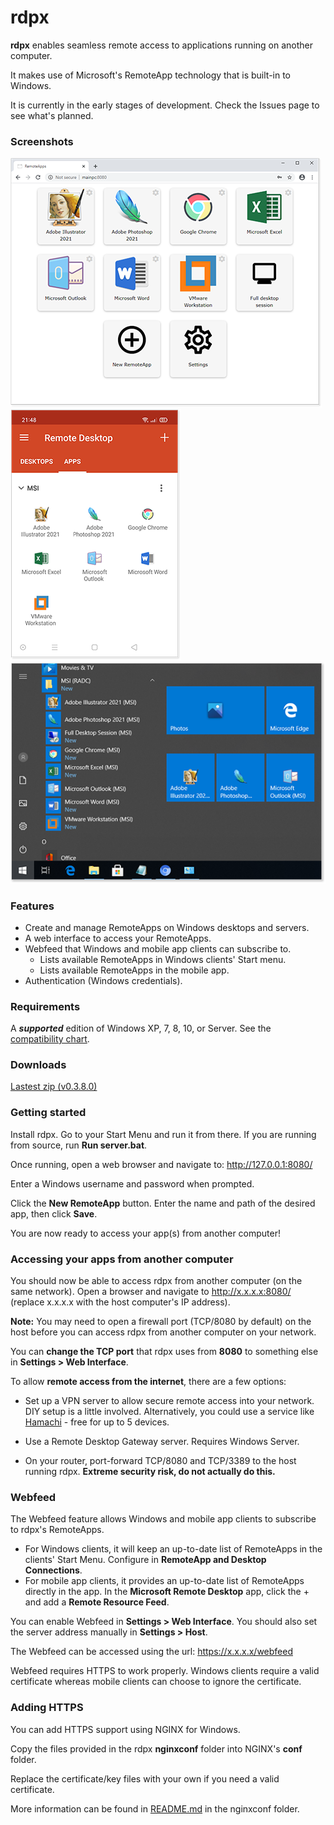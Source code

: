 # rdpx

**rdpx** enables seamless remote access to applications running on another computer.

It makes use of Microsoft's RemoteApp technology that is built-in to Windows.

It is currently in the early stages of development. Check the Issues page to see what's planned.




### Screenshots

![](docimg/rdpx-desktop.png)![](docimg/rdpx-android.png)
![](docimg/radc-win10start.png)



### Features

* Create and manage RemoteApps on Windows desktops and servers.
* A web interface to access your RemoteApps.
* Webfeed that Windows and mobile app clients can subscribe to.
  * Lists available RemoteApps in Windows clients' Start menu.
  * Lists available RemoteApps in the mobile app.
* Authentication (Windows credentials).



### Requirements

A ***supported*** edition of Windows XP, 7, 8, 10, or Server. See the [compatibility chart](https://github.com/kimmknight/remoteapptool/wiki/Windows-Compatibility).



### Downloads

[Lastest zip (v0.3.8.0) ](https://github.com/kimmknight/rdpx/releases/download/v0.3.8.0/rdpx.v0380.zip)



### Getting started

Install rdpx. Go to your Start Menu and run it from there. If you are running from source, run **Run server.bat**.

Once running, open a web browser and navigate to: http://127.0.0.1:8080/

Enter a Windows username and password when prompted.

Click the **New RemoteApp** button. Enter the name and path of the desired app, then click **Save**.

You are now ready to access your app(s) from another computer!



### Accessing your apps from another computer

You should now be able to access rdpx from another computer (on the same network).
Open a browser and navigate to http://x.x.x.x:8080/ (replace x.x.x.x with the host computer's IP address).

**Note:** You may need to open a firewall port (TCP/8080 by default) on the host before you can access rdpx from another computer on your network.

You can **change the TCP port** that rdpx uses from **8080** to something else in **Settings > Web Interface**.

To allow **remote access from the internet**, there are a few options:

* Set up a VPN server to allow secure remote access into your network.
  DIY setup is a little involved. Alternatively, you could use a service like [Hamachi](https://www.vpn.net/) - free for up to 5 devices.

* Use a Remote Desktop Gateway server.
  Requires Windows Server.

* On your router, port-forward TCP/8080 and TCP/3389 to the host running rdpx.
  **Extreme security risk, do not actually do this.**

  

### Webfeed

The Webfeed feature allows Windows and mobile app clients to subscribe to rdpx's RemoteApps.

* For Windows clients, it will keep an up-to-date list of RemoteApps in the clients' Start Menu.
  Configure in **RemoteApp and Desktop Connections**.
* For mobile app clients, it provides an up-to-date list of RemoteApps directly in the app.
  In the **Microsoft Remote Desktop** app, click the + and add a **Remote Resource Feed**.

You can enable Webfeed in **Settings > Web Interface**. You should also set the server address manually in **Settings > Host**.

The Webfeed can be accessed using the url: https://x.x.x.x/webfeed

Webfeed requires HTTPS to work properly. Windows clients require a valid certificate whereas mobile clients can choose to ignore the certificate.



### Adding HTTPS

You can add HTTPS support using NGINX for Windows.

Copy the files provided in the rdpx **nginxconf** folder into NGINX's **conf** folder.

Replace the certificate/key files with your own if you need a valid certificate.

More information can be found in [README.md](nginxconf/README.md) in the nginxconf folder.
